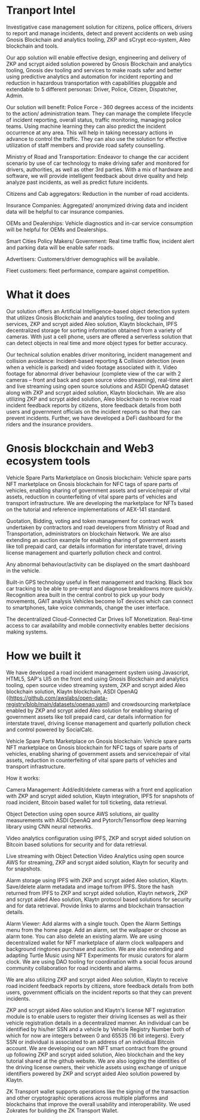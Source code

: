 # Tranport Intel
Investigative case management solution for citizens, police officers, drivers to report and manage incidents, detect and prevent accidents on web using Gnosis Blockchain and analytics tooling, ZKP and sCrypt eco-system, Aleo blockchain and tools.


Our app solution will enable effective design, engineering and delivery of ZKP and scrypt aided solution powered by Gnosis Blockchain and analytics tooling, Gnosis dev tooling and services to make roads safer and better using predictive analytics and automation for incident reporting and reduction in hazardous transportation with capabilities pluggable and extendable to 5 different personas: Driver, Police, Citizen, Dispatcher, Admin.

Our solution will benefit: Police Force - 360 degrees access of the incidents to the action/ administration team. They can manage the complete lifecycle of incident reporting, overall status, traffic monitoring, managing police teams. Using machine learning they can also predict the incident occurrence at any area. This will help in taking necessary actions in advance to control the traffic. They can also use the solution for effective utilization of staff members and provide road safety counselling.

Ministry of Road and Transportation: Endeavor to change the car accident scenario by use of car technology to make driving safer and monitored for drivers, authorities, as well as other 3rd parties. With a mix of hardware and software, we will provide intelligent feedback about drive quality and help analyze past incidents, as well as predict future incidents.

Citizens and Cab aggregators: Reduction in the number of road accidents.

Insurance Companies: Aggregated/ anonymized driving data and incident data will be helpful to car insurance companies.

OEMs and Dealerships: Vehicle diagnostics and in-car service consumption will be helpful for OEMs and Dealerships.

Smart Cities Policy Makers/ Government: Real time traffic flow, incident alert and parking data will be enable safer roads.

Advertisers: Customers/driver demographics will be available.

Fleet customers: fleet performance, compare against competition.


# What it does

Our solution offers an Artificial Intelligence-based object detection system that utilizes Gnosis Blockchain and analytics tooling, dev tooling and services, ZKP and scrypt aided Aleo solution, Klaytn blockchain, IPFS decentralized storage for sorting information obtained from a variety of cameras. With just a cell phone, users are offered a serverless solution that can detect objects in real time and more object types for better accuracy.

Our technical solution enables driver monitoring, incident management and collision avoidance: Incident-based reporting & Collision detection (even when a vehicle is parked) and video footage associated with it. Video footage for abnormal driver behaviour (complete view of the car with 2 cameras – front and back and open source video streaming), real-time alert and live streaming using open source solutions and ASDI OpenAQ dataset along with ZKP and scrypt aided solution, Klaytn blockchain. We are also utilizing ZKP and scrypt aided solution, Aleo blockchain to receive road incident feedback reports by citizens, store feedback details from both users and government officials on the incident reports so that they can prevent incidents. Further, we have developed a DeFi dashboard for the riders and the insurance providers.

# Gnosis blockchain and Web3 ecosystem tools

Vehicle Spare Parts Marketplace on Gnosis blockchain: Vehicle spare parts NFT marketplace on Gnosis blockchain for NFC tags of spare parts of vehicles, enabling sharing of government assets and service/repair of vital assets, reduction in counterfeiting of vital spare parts of vehicles and transport infrastructure. We are developing the marketplace for NFTs based on the tutorial and reference implementations of AEX-141 standard.

Quotation, Bidding, voting and token management for contract work undertaken by contractors and road developers from Ministry of Road and Transportation, administrators on blockchain Network. We are also extending an auction example for enabling sharing of government assets like toll prepaid card, car details information for interstate travel, driving license management and quarterly pollution check and control. 

Any abnormal behaviour/activity can be displayed on the smart dashboard in the vehicle.

Built-in GPS technology useful in fleet management and tracking. Black box car tracking to be able to pre-empt and diagnose breakdowns more quickly. Recognition area built in the central control to pick up your body movements, GAIT analysis Vehicles become IoT devices which can connect to smartphones, take voice commands, change the user interface.

The decentralized Cloud-Connected Car Drives IoT Monetization. Real-time access to car availability and mobile connectivity enables better decisions making systems.


# How we built it

We have developed a road incident management system using Javascript, HTML5, SAP's UI5 on the front end using Gnosis Blockchain and analytics tooling, open source video streaming system, ZKP and scrypt aided Aleo blockchain solution, Klaytn blockchain, ASDI OpenAQ ((https://github.com/awslabs/open-data-registry/blob/main/datasets/openaq.yaml) and crowdsourcing marketplace enabled by ZKP and scrypt aided Aleo solution for enabling sharing of government assets like toll prepaid card, car details information for interstate travel, driving license management and quarterly pollution check and control powered by SocialCalc.

Vehicle Spare Parts Marketplace on Gnosis blockchain: Vehicle spare parts NFT marketplace on Gnosis blockchain for NFC tags of spare parts of vehicles, enabling sharing of government assets and service/repair of vital assets, reduction in counterfeiting of vital spare parts of vehicles and transport infrastructure. 

How it works:

Camera Management: Add/edit/delete cameras with a front end application with ZKP and scrypt aided solution, Klaytn integration, IPFS for snapshots of road incident, Bitcoin based wallet for toll ticketing, data retrieval.

Object Detection using open source AWS solutions, air quality measurements with ASDI OpenAQ and Pytorch/Tensorflow deep learning library using CNN neural networks.

Video analytics configuration using IPFS, ZKP and scrypt aided solution on Bitcoin based solutions for security and for data retrieval.

Live streaming with Object Detection Video Analytics using open source AWS for streaming, ZKP and scrypt aided solution, Klaytn for security and for snapshots.

Alarm storage using IPFS with ZKP and scrypt aided Aleo solution, Klaytn. Save/delete alarm metadata and image to/from IPFS. Store the hash returned from IPFS to ZKP and scrypt aided solution, Klaytn network, ZKP and scrypt aided Aleo solution, Klaytn protocol based solutions for security and for data retrieval. Provide links to alarms and blockchain transaction details.

Alarm Viewer: Add alarms with a single touch. Open the Alarm Settings menu from the home page. Add an alarm, set the wallpaper or choose an alarm tone. You can also delete an existing alarm. We are using decentralized wallet for NFT marketplace of alarm clock wallpapers and background ringtones purchase and auction. We are also extending and adapting Turtle Music using NFT Experiments for music curators for alarm clock. We are using DAO tooling for coordination with a social focus around community collaboration for road incidents and alarms.

We are also utilizing ZKP and scrypt aided Aleo solution, Klaytn to receive road incident feedback reports by citizens, store feedback details from both users, government officials on the incident reports so that they can prevent incidents.

ZKP and scrypt aided Aleo solution and Klaytn's license NFT registration module is to enable users to register their driving licenses as well as their vehicle registration details in a decentralized manner. An individual can be identified by his/her SSN and a vehicle by Vehicle Registry Number both of which for now are integers between 0 and 65535 (16 bit integers). Every SSN or individual is associated to an address of an individual Bitcoin account. We are developing our own NFT smart contract from the ground up following ZKP and scrypt aided solution, Aleo blockchain and the key tutorial shared at the github website. We are also logging the identities of the driving license owners, their vehicle assets using exchange of unique identifiers powered by ZKP and scrypt aided Aleo solution powered by Klaytn.

ZK Transport wallet supports operations like the signing of the transaction and other cryptographic operations across multiple platforms and blockchains that improve the overall usability and interoperability. We used Zokrates for building the ZK Transport Wallet.


